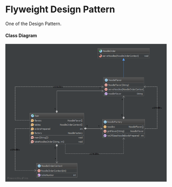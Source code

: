 Flyweight Design Pattern
=====================
One of the Design Pattern.

#### Class Diagram ####
![Alt text](flyweight-class-diag.png?raw=true "Flyweight Pattern")
